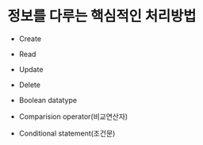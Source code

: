 # 정보를 다루는 핵심적인 처리방법
* Create
* Read
* Update
* Delete

* Boolean datatype
* Comparision operator(비교연산자)
* Conditional statement(조건문)
